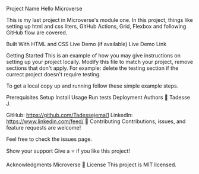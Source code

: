 Project Name
Hello Microverse

This is my last project in Microverse's module one. In this project, things like setting up html and css liters, GitHub Actions, Grid, Flexbox and following GitHub flow are covered.

Built With
HTML and CSS
Live Demo (if available)
Live Demo Link

Getting Started
This is an example of how you may give instructions on setting up your project locally. Modify this file to match your project, remove sections that don't apply. For example: delete the testing section if the currect project doesn't require testing.

To get a local copy up and running follow these simple example steps.

Prerequisites
Setup
Install
Usage
Run tests
Deployment
Authors
👤 Tadesse J.

GitHub: https://github.com/Tadessejemal1
LinkedIn: https://www.linkedin.com/feed/
🤝 Contributing
Contributions, issues, and feature requests are welcome!

Feel free to check the issues page.

Show your support
Give a ⭐️ if you like this project!

Acknowledgments
Microverse
📝 License
This project is MIT licensed.
